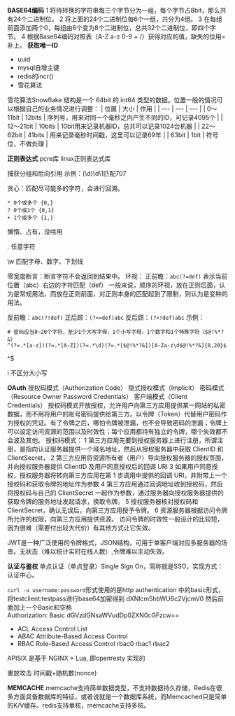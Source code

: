 **BASE64编码**
1 将待转换的字符串每三个字节分为一组，每个字节占8bit，那么共有24个二进制位。
2 将上面的24个二进制位每6个一组，共分为4组。
3 在每组前面添加两个0，每组由6个变为8个二进制位，总共32个二进制位，即四个字节。
4 根据Base64编码对照表（A-Z a-z 0-9 + /）获得对应的值，缺失的位用=补上。
**获取唯一ID**
* uuid
* mysql自增主键
* redis的incr()
* 雪花算法

雪花算法Snowflake 结构是一个 64bit 的 int64 类型的数据。位置一般的情况可以根据自己的业务情况进行调整：
| 位置 | 大小 | 作用 |
| --- | --- | --- |
| 0～11bit | 12bits | 序列号，用来对同一个毫秒之内产生不同的ID，可记录4095个 |
| 12～21bit | 10bits | 10bit用来记录机器ID，总共可以记录1024台机器 |
| 22～62bit | 41bits | 用来记录毫秒时间戳，这里可以记录69年 |
| 63bit | 1bit | 符号位，不做处理 |

**正则表达式**
pcre库 linux正则表达式库


捕获分组和后向引用
示例：(\d)\d\1匹配707

贪心：匹配尽可能多的字符，会进行回溯。
```
* 0个或多个 {0,}
? 0个或1个 {0,1}
+ 1个或多个 {1,}
```

懒惰、占有，没啥用

. 任意字符

\w 匹配字母、数字、下划线

零宽度断言：断言字符不会返回到结果中。
环视：
正前瞻：`abc(?=def)` 表示当前位置（abc）右边的字符匹配（def）
一般来说，顺序的环视，放在正则后面，认为是常规用法，而放在正则前面，对正则本身的匹配起到了限制，则认为是变种的用法。

反前瞻：`abc(?!def)`
正后顾：`(?<=def)abc`
反后顾：`(?<!def)abc`
示例：
```
# 密码应当8~20个字符，至少1个大写字母，1个小写字母，1个数字和1个特殊字符（$@!%*?&）
^(?=.*[a-z])(?=.*[A-Z])(?=.*\d)(?=.*[$@!%*?&])[A-Za-z\d$@!%*?&]{8,20}$
```

^$

i 不区分大小写

**OAuth** 
授权码模式（Authorization Code）
隐式授权模式（Implicit）
密码模式（Resource Owner Password Credentials）
客户端模式（Client Credentials）
授权码模式开放授权，允许用户向第三方应用提供某一网站的私密数据，而不用将用户的账号密码提供给第三方。以令牌（Token）代替用户密码作为授权的凭证。有了令牌之后，哪怕令牌被泄漏，也不会导致密码的泄漏；令牌上可以设定访问资源的范围以及时效性；每个应用都持有独立的令牌，哪个失效都不会波及其他。
授权码模式：
1 第三方应用先要到授权服务器上进行注册，所谓注册，是指向认证服务器提供一个域名地址，然后从授权服务器中获取 ClientID 和 ClientSecret，
2 第三方应用将资源所有者（用户）导向授权服务器的授权页面，并向授权服务器提供 ClientID 及用户同意授权后的回调 URI
3 如果用户同意授权，授权服务器将转向第三方应用在第 1 步调用中提供的回调 URI，并附带上一个授权码和获取令牌的地址作为参数
4 第三方应用通过回调地址收到授权码，然后将授权码与自己的 ClientSecret 一起作为参数，通过服务器向授权服务器提供的获取令牌的服务地址发起请求，换取令牌。
5 授权服务器核对授权码和 ClientSecret，确认无误后，向第三方应用授予令牌。
6 资源服务器根据访问令牌所允许的权限，向第三方应用提供资源。
访问令牌的时效性一般设计的比较短，因为很难（需要付出较大代价）有其他方式让它失效。

JWT是一种广泛使用的令牌格式，JSON结构，可用于单客户端对应多服务器的场景。无状态（难以统计实时在线人数）,令牌难以主动失效。

**认证与鉴权**
单点认证（单点登录）Single Sign On，简称就是SSO，实现方式：认证中心。

`curl -u username:password`形式使用的是http authentication 中的basic形式，将testclient:testpass进行base64加密得到 dXNlcm5hbWU6c2VjcmV0 然后前面加上一个Basic和空格  
Authorization: Basic dGVzdGNsaWVudDp0ZXN0cGFzcw==

* ACL Access Control List  
* ABAC Attribute-Based Access Control  
* RBAC Role-Based Access Control rbac0 rbac1 rbac2

APISIX 是基于 NGINX + Lua, 即openresty 实现的


重放攻击 时间戳+随机数(nonce)

**MEMCACHE**
memcache支持简单数据类型，不支持数据持久存储，Redis在很多方面具备数据库的特征，或者说就是一个数据库系统，而Memcached只是简单的K/V缓存。redis支持单核，memcache支持多核。

